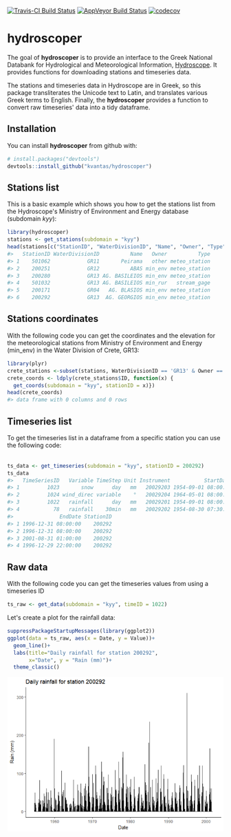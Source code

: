 
<!-- README.md is generated from README.Rmd. Please edit that file -->
[![Travis-CI Build Status](https://travis-ci.org/kvantas/hydroscoper.svg?branch=master)](https://travis-ci.org/kvantas/hydroscoper) [![AppVeyor Build Status](https://ci.appveyor.com/api/projects/status/github/kvantas/hydroscoper?branch=master&svg=true)](https://ci.appveyor.com/project/kvantas/hydroscoper) [![codecov](https://codecov.io/github/kvantas/hydroscoper/branch/master/graphs/badge.svg)](https://codecov.io/gh/kvantas/hydroscoper)

hydroscoper
===========

The goal of **hydroscoper** is to provide an interface to the Greek National Databank for Hydrological and Meteorological Information, [Hydroscope](http://www.hydroscope.gr/). It provides functions for downloading stations and timeseries data.

The stations and timeseries data in Hydroscope are in Greek, so this package transliterates the Unicode text to Latin, and translates various Greek terms to English. Finally, the **hydroscoper** provides a function to convert raw timeseries' data into a tidy dataframe.

Installation
------------

You can install **hydroscoper** from github with:

``` r
# install.packages("devtools")
devtools::install_github("kvantas/hydroscoper")
```

Stations list
-------------

This is a basic example which shows you how to get the stations list from the Hydroscope's Ministry of Environment and Energy database (subdomain *kyy*):

``` r
library(hydroscoper)
stations <- get_stations(subdomain = "kyy")
head(stations[c("StationID", "WaterDivisionID", "Name", "Owner", "Type")])
#>   StationID WaterDivisionID          Name   Owner          Type
#> 1    501062            GR11       Peirama   other meteo_station
#> 2    200251            GR12          ABAS min_env meteo_station
#> 3    200280            GR13 AG. BASILEIOS min_env meteo_station
#> 4    501032            GR13 AG. BASILEIOS min_rur   stream_gage
#> 5    200171            GR04   AG. BLASIOS min_env meteo_station
#> 6    200292            GR13  AG. GEORGIOS min_env meteo_station
```

Stations coordinates
--------------------

With the following code you can get the coordinates and the elevation for the meteorological stations from Ministry of Environment and Energy (min\_env) in the Water Division of Crete, GR13:

``` r
library(plyr)
crete_stations <-subset(stations, WaterDivisionID == 'GR13' & Owner == 'min_env')
crete_coords <- ldply(crete_stations$ID, function(x) {
  get_coords(subdomain = "kyy", stationID = x)})
head(crete_coords)
#> data frame with 0 columns and 0 rows
```

Timeseries list
---------------

To get the timeseries list in a dataframe from a specific station you can use the following code:

``` r

ts_data <- get_timeseries(subdomain = "kyy", stationID = 200292)
ts_data
#>   TimeSeriesID   Variable TimeStep Unit Instrument           StartDate
#> 1         1023       snow      day   mm   20029203 1954-09-01 08:00:00
#> 2         1024 wind_direc variable    °   20029204 1964-05-01 08:00:00
#> 3         1022   rainfall      day   mm   20029201 1954-09-01 08:00:00
#> 4           78   rainfall    30min   mm   20029202 1954-08-30 07:30:00
#>               EndDate StationID
#> 1 1996-12-31 08:00:00    200292
#> 2 1996-12-31 08:00:00    200292
#> 3 2001-08-31 01:00:00    200292
#> 4 1996-12-29 22:00:00    200292
```

Raw data
--------

With the following code you can get the timeseries values from using a timeseries ID

``` r
ts_raw <- get_data(subdomain = "kyy", timeID = 1022)
```

Let's create a plot for the rainfall data:

``` r
suppressPackageStartupMessages(library(ggplot2))
ggplot(data = ts_raw, aes(x = Date, y = Value))+
  geom_line()+
  labs(title="Daily rainfall for station 200292",
       x="Date", y = "Rain (mm)")+
  theme_classic()
```

![](README-plot%20data-1.png)
